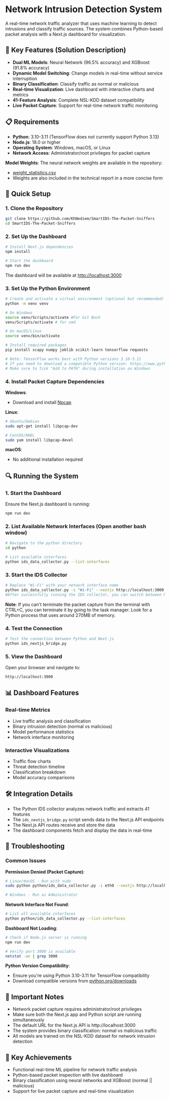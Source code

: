 # Network Intrusion Detection System

A real-time network traffic analyzer that uses machine learning to detect intrusions and classify traffic sources. The system combines Python-based packet analysis with a Next.js dashboard for visualization.

## 🌟 Key Features (Solution Description)

- **Dual ML Models**: Neural Network (96.5% accuracy) and XGBoost (91.8% accuracy)
- **Dynamic Model Switching**: Change models in real-time without service interruption
- **Binary Classification**: Classify traffic as normal or malicious
- **Real-time Visualization**: Live dashboard with interactive charts and metrics
- **41-Feature Analysis**: Complete NSL-KDD dataset compatibility
- **Live Packet Capture**: Support for real-time network traffic monitoring

## 📋 Requirements

- **Python**: 3.10-3.11 (TensorFlow does not currently support Python 3.13)
- **Node.js**: 18.0 or higher
- **Operating System**: Windows, macOS, or Linux
- **Network Access**: Administrator/root privileges for packet capture


**Model Weights**: The neural network weights are available in the repository:
- [weight_statistics.csv](https://github.com/KhNediem/SmartIDS-The-Packet-Sniffers/blob/master/weight_statistics.csv)
- Weights are also included in the technical report in a more concise form

## 🚀 Quick Setup

### 1. Clone the Repository

```bash
git clone https://github.com/KhNediem/SmartIDS-The-Packet-Sniffers
cd SmartIDS-The-Packet-Sniffers
```

### 2. Set Up the Dashboard

```bash
# Install Next.js dependencies
npm install

# Start the dashboard
npm run dev
```

The dashboard will be available at [http://localhost:3000](http://localhost:3000)

### 3. Set Up the Python Environment

```bash
# Create and activate a virtual environment (optional but recommended)
python -m venv venv

# On Windows
source venv/Scripts/activate #For Git Bash
venv/Scripts/activate # for cmd

# On macOS/Linux
source venv/bin/activate

# Install required packages
pip install scapy numpy joblib scikit-learn tensorflow requests

# Note: TensorFlow works best with Python versions 3.10-3.11
# If you need to download a compatible Python version: https://www.python.org/downloads/
# Make sure to tick "Add to PATH" during installation on Windows
```

### 4. Install Packet Capture Dependencies

**Windows**:
- Download and install [Npcap](https://npcap.com/)

**Linux**:
```bash
# Ubuntu/Debian
sudo apt-get install libpcap-dev

# CentOS/RHEL
sudo yum install libpcap-devel
```

**macOS**:
- No additional installation required

## 🔍 Running the System

### 1. Start the Dashboard

Ensure the Next.js dashboard is running:

```bash
npm run dev
```

### 2. List Available Network Interfaces (Open another bash window)

```bash
# Navigate to the python directory
cd python

# List available interfaces
python ids_data_collector.py --list-interfaces
```

### 3. Start the IDS Collector 

```bash
# Replace "Wi-Fi" with your network interface name
python ids_data_collector.py -i "Wi-Fi" --nextjs http://localhost:3000
#After successfully running the IDS collector, you can switch between ML models in the dashboard on the top of the page
```


**Note**: If you can't terminate the packet capture from the terminal with CTRL+C, you can terminate it by going to the task manager. Look for a Python process that uses around 270MB of memory.

### 4. Test the Connection

```bash
# Test the connection between Python and Next.js
python ids_nextjs_bridge.py
```

### 5. View the Dashboard

Open your browser and navigate to:

```
http://localhost:3000
```


## 📊 Dashboard Features

### Real-time Metrics
- Live traffic analysis and classification
- Binary intrusion detection (normal vs malicious)
- Model performance statistics
- Network interface monitoring

### Interactive Visualizations
- Traffic flow charts
- Threat detection timeline
- Classification breakdown
- Model accuracy comparisons

## 🛠️ Integration Details

- The Python IDS collector analyzes network traffic and extracts 41 features
- The `ids_nextjs_bridge.py` script sends data to the Next.js API endpoints
- The Next.js API routes receive and store the data
- The dashboard components fetch and display the data in real-time

## 🔧 Troubleshooting

### Common Issues

**Permission Denied (Packet Capture)**:
```bash
# Linux/macOS - Run with sudo
sudo python python/ids_data_collector.py -i eth0 --nextjs http://localhost:3000

# Windows - Run as Administrator
```

**Network Interface Not Found**:
```bash
# List all available interfaces
python python/ids_data_collector.py --list-interfaces
```

**Dashboard Not Loading**:
```bash
# Check if Node.js server is running
npm run dev

# Verify port 3000 is available
netstat -an | grep 3000
```

**Python Version Compatibility**:
- Ensure you're using Python 3.10-3.11 for TensorFlow compatibility
- Download compatible versions from [python.org/downloads](https://www.python.org/downloads/)

## 📝 Important Notes

- Network packet capture requires administrator/root privileges
- Make sure both the Next.js app and Python script are running simultaneously
- The default URL for the Next.js API is http://localhost:3000
- The system provides binary classification: normal vs malicious traffic
- All models are trained on the NSL-KDD dataset for network intrusion detection

## 🎯 Key Achievements

- Functional real-time ML pipeline for network traffic analysis
- Python-based packet inspection with live dashboard
- Binary classification using neural networks and XGBoost (normal || malicious)
- Support for live packet capture and real-time visualization
